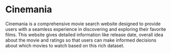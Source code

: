 # Cinemania
 Cinemania is a comprehensive movie search website designed to provide users with a seamless experience in discovering and exploring their favorite films. This  website gives detailed information like release date, overall idea about the movie and ratings  so that users can make informed decisions about which movies to watch based on this rich dataset. 
